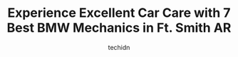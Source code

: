 ---
layout: ampstory
image: https://images.unsplash.com/photo-1619844175408-c05947985e2d?ixlib=rb-4.0.3&ixid=MnwxMjA3fDB8MHxwaG90by1wYWdlfHx8fGVufDB8fHx8&auto=format&fit=crop&w=640&h=853&q=80
author: techidn
featured: false
description: Looking for reliable and skilled BMW Mechanic in Ft. Smith AR, USA? Your search ends here with the 7 best BMW Mechanic in town. With their expertise and commitment to delivering exceptional 
title: Experience Excellent Car Care with 7 Best BMW Mechanics in Ft. Smith AR
cover:
   title: Experience Excellent Car Care with 7 Best BMW Mechanics in Ft. Smith AR
   subtitle: Rickpate
   background: https://images.unsplash.com/photo-1619844175408-c05947985e2d?ixlib=rb-4.0.3&ixid=MnwxMjA3fDB8MHxwaG90by1wYWdlfHx8fGVufDB8fHx8&auto=format&fit=crop&w=640&h=853&q=80

pages: 
 - layout: thirds
   top: <h1>#1 Rath Auto Resources</h1>
   bottom: "<p>Adam Welch was my salesman. It was cold and raining but I had to get it done that day. He made a stressful situation stress free. I told him kind of what I had in mind. I</p>"
   background: https://www.knot35.com/toplist/wp-content/uploads/2023/06/best-bmw-mechanic-1-in-ft-smith-ar-1685832429.jpeg
   backgroundblur: true
 - layout: thirds
   top: <h1>#2 Walkers Auto Repair & Towing</h1>
   bottom: "<p>2911 Grand Ave, Fort Smith, AR 72901, United States</p>"
   background: https://www.knot35.com/toplist/wp-content/uploads/2023/06/best-bmw-mechanic-2-in-ft-smith-ar-1685832429.jpeg
   cta:
      link: https://www.knot35.com/toplist/experience-excellent-car-care-with-7-best-bmw-mechanics-in-ft-smith-ar/
      text: Experience Excellent Car Care with 7 Best BMW Mechanics in Ft. Smith AR
 - layout: thirds
   top: <h1>#3 Midas</h1>
   bottom: "<p>4601 Massard Rd, Fort Smith, AR 72903, United States</p>"
   background: https://www.knot35.com/toplist/wp-content/uploads/2023/06/best-bmw-mechanic-3-in-ft-smith-ar-1685832430.jpeg
   cta:
      link: https://www.knot35.com/toplist/experience-excellent-car-care-with-7-best-bmw-mechanics-in-ft-smith-ar/
      text: Experience Excellent Car Care with 7 Best BMW Mechanics in Ft. Smith AR
 - layout: thirds
   top: <h1>#4 Johns Auto Center</h1>
   bottom: "<p>2501 N 50th St, Fort Smith, AR 72904, United States</p>"
   background: https://images.unsplash.com/photo-1515405295579-ba7b45403062?ixlib=rb-4.0.3&ixid=MnwxMjA3fDB8MHxwaG90by1wYWdlfHx8fGVufDB8fHx8&auto=format&fit=crop&w=640&h=853&q=80
   cta:
      link: https://www.knot35.com/toplist/experience-excellent-car-care-with-7-best-bmw-mechanics-in-ft-smith-ar/
      text: Experience Excellent Car Care with 7 Best BMW Mechanics in Ft. Smith AR
 - layout: thirds
   top: <h1>#5 Phoenix Avenue Tire and Auto</h1>
   bottom: "<p>1701 Phoenix Ave, Fort Smith, AR 72901, United States</p>"
   background: https://images.unsplash.com/photo-1522441815192-d9f04eb0615c?ixlib=rb-4.0.3&ixid=MnwxMjA3fDB8MHxwaG90by1wYWdlfHx8fGVufDB8fHx8&auto=format&fit=crop&w=640&h=853&q=80
   cta:
      link: https://www.knot35.com/toplist/experience-excellent-car-care-with-7-best-bmw-mechanics-in-ft-smith-ar/
      text: Experience Excellent Car Care with 7 Best BMW Mechanics in Ft. Smith AR
 - layout: thirds
   top: <h1>#6 W & W Automotive LLC</h1>
   bottom: "<p>1100 S O St, Fort Smith, AR 72901, United States</p>"
   background: https://images.unsplash.com/photo-1608411404720-c8f0417bcdba?ixlib=rb-4.0.3&ixid=MnwxMjA3fDB8MHxwaG90by1wYWdlfHx8fGVufDB8fHx8&auto=format&fit=crop&w=640&h=853&q=80
   cta:
      link: https://www.knot35.com/toplist/experience-excellent-car-care-with-7-best-bmw-mechanics-in-ft-smith-ar/
      text: Experience Excellent Car Care with 7 Best BMW Mechanics in Ft. Smith AR
 - layout: thirds
   top: <h1>#7 Mikes Automotive, Inc.</h1>
   bottom: "<p>3905 Towson Ave, Fort Smith, AR 72901, United States</p>"
   background: https://images.unsplash.com/photo-1567360425618-1594206637d2?ixlib=rb-4.0.3&ixid=MnwxMjA3fDB8MHxwaG90by1wYWdlfHx8fGVufDB8fHx8&auto=format&fit=crop&w=640&h=853&q=80
   cta:
      link: https://www.knot35.com/toplist/experience-excellent-car-care-with-7-best-bmw-mechanics-in-ft-smith-ar/
      text: Experience Excellent Car Care with 7 Best BMW Mechanics in Ft. Smith AR
 - layout: thirds
   middle: Continue reading...
   background: https://images.unsplash.com/photo-1534312527009-56c7016453e6?ixlib=rb-4.0.3&ixid=MnwxMjA3fDB8MHxwaG90by1wYWdlfHx8fGVufDB8fHx8&auto=format&fit=crop&w=640&h=853&q=80
   cta:
      link: https://www.knot35.com/toplist/experience-excellent-car-care-with-7-best-bmw-mechanics-in-ft-smith-ar/
      text: Experience Excellent Car Care with 7 Best BMW Mechanics in Ft. Smith AR
      
---